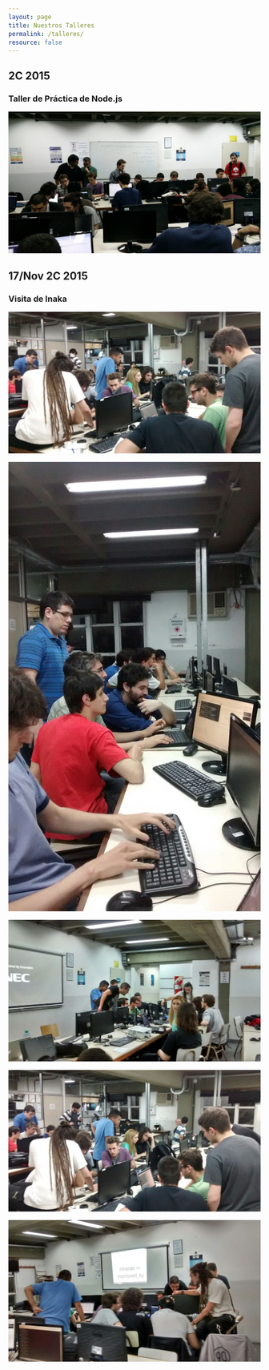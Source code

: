 ```yaml
---
layout: page
title: Nuestros Talleres
permalink: /talleres/
resource: false
---
```


## 2C 2015

### Taller de Práctica de Node.js

![](/img/taller_node1.jpg)

## 17/Nov 2C 2015

### Visita de Inaka

![](/img/taller_inaka1.jpg)

![](/img/taller_inaka2.jpg)

![](/img/taller_inaka3.jpg)

![](/img/taller_inaka4.jpg)

![](/img/taller_inaka5.jpg)
